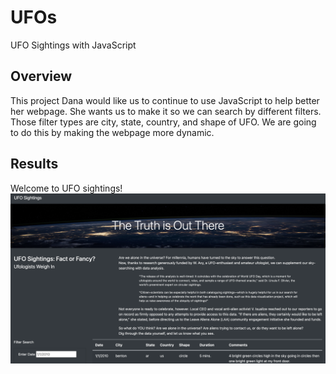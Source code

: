# UFOs
UFO Sightings with JavaScript
## Overview
  This project Dana would like us to continue to use JavaScript to help better her webpage. She wants us to make it so we can search by different filters. Those filter types are city, state, country, and shape of UFO. We are going to do this by making the webpage more dynamic.
## Results
  Welcome to UFO sightings!
  ![title](title.png)
